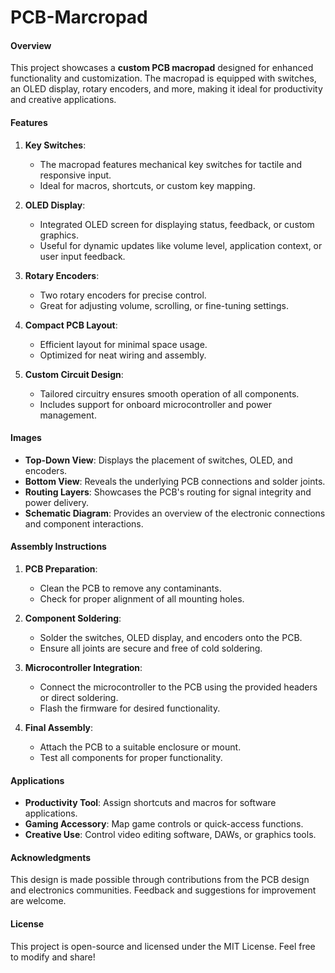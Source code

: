 # PCB-Marcropad


#### Overview
This project showcases a **custom PCB macropad** designed for enhanced functionality and customization. The macropad is equipped with switches, an OLED display, rotary encoders, and more, making it ideal for productivity and creative applications.

#### Features
1. **Key Switches**:
   - The macropad features mechanical key switches for tactile and responsive input.
   - Ideal for macros, shortcuts, or custom key mapping.

2. **OLED Display**:
   - Integrated OLED screen for displaying status, feedback, or custom graphics.
   - Useful for dynamic updates like volume level, application context, or user input feedback.

3. **Rotary Encoders**:
   - Two rotary encoders for precise control.
   - Great for adjusting volume, scrolling, or fine-tuning settings.

4. **Compact PCB Layout**:
   - Efficient layout for minimal space usage.
   - Optimized for neat wiring and assembly.

5. **Custom Circuit Design**:
   - Tailored circuitry ensures smooth operation of all components.
   - Includes support for onboard microcontroller and power management.

#### Images
- **Top-Down View**: Displays the placement of switches, OLED, and encoders.
- **Bottom View**: Reveals the underlying PCB connections and solder joints.
- **Routing Layers**: Showcases the PCB's routing for signal integrity and power delivery.
- **Schematic Diagram**: Provides an overview of the electronic connections and component interactions.

#### Assembly Instructions
1. **PCB Preparation**:
   - Clean the PCB to remove any contaminants.
   - Check for proper alignment of all mounting holes.

2. **Component Soldering**:
   - Solder the switches, OLED display, and encoders onto the PCB.
   - Ensure all joints are secure and free of cold soldering.

3. **Microcontroller Integration**:
   - Connect the microcontroller to the PCB using the provided headers or direct soldering.
   - Flash the firmware for desired functionality.

4. **Final Assembly**:
   - Attach the PCB to a suitable enclosure or mount.
   - Test all components for proper functionality.

#### Applications
- **Productivity Tool**: Assign shortcuts and macros for software applications.
- **Gaming Accessory**: Map game controls or quick-access functions.
- **Creative Use**: Control video editing software, DAWs, or graphics tools.

#### Acknowledgments
This design is made possible through contributions from the PCB design and electronics communities. Feedback and suggestions for improvement are welcome.

#### License
This project is open-source and licensed under the MIT License. Feel free to modify and share! 
